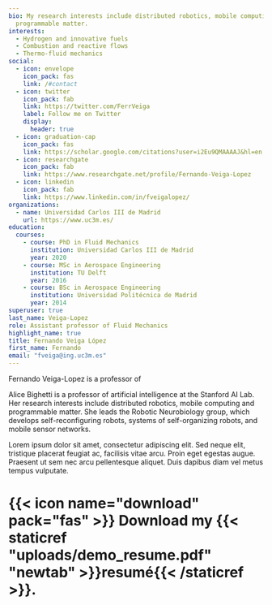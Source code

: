 ```yaml
---
bio: My research interests include distributed robotics, mobile computing and
  programmable matter.
interests:
  - Hydrogen and innovative fuels
  - Combustion and reactive flows
  - Thermo-fluid mechanics
social:
  - icon: envelope
    icon_pack: fas
    link: /#contact
  - icon: twitter
    icon_pack: fab
    link: https://twitter.com/FerrVeiga
    label: Follow me on Twitter
    display:
      header: true
  - icon: graduation-cap
    icon_pack: fas
    link: https://scholar.google.com/citations?user=i2Eu9QMAAAAJ&hl=en
  - icon: researchgate
    icon_pack: fab
    link: https://www.researchgate.net/profile/Fernando-Veiga-Lopez
  - icon: linkedin
    icon_pack: fab
    link: https://www.linkedin.com/in/fveigalopez/
organizations:
  - name: Universidad Carlos III de Madrid
    url: https://www.uc3m.es/
education:
  courses:
    - course: PhD in Fluid Mechanics
      institution: Universidad Carlos III de Madrid
      year: 2020
    - course: MSc in Aerospace Engineering
      institution: TU Delft
      year: 2016
    - course: BSc in Aerospace Engineering
      institution: Universidad Politécnica de Madrid
      year: 2014
superuser: true
last_name: Veiga-Lopez
role: Assistant professor of Fluid Mechanics
highlight_name: true
title: Fernando Veiga López
first_name: Fernando
email: "fveiga@ing.uc3m.es"
---
```


Fernando Veiga-Lopez is a professor of 

Alice Bighetti is a professor of artificial intelligence at the Stanford AI Lab. Her research interests include distributed robotics, mobile computing and programmable matter. She leads the Robotic Neurobiology group, which develops self-reconfiguring robots, systems of self-organizing robots, and mobile sensor networks.

Lorem ipsum dolor sit amet, consectetur adipiscing elit. Sed neque elit, tristique placerat feugiat ac, facilisis vitae arcu. Proin eget egestas augue. Praesent ut sem nec arcu pellentesque aliquet. Duis dapibus diam vel metus tempus vulputate.

# {{< icon name="download" pack="fas" >}} Download my {{< staticref "uploads/demo_resume.pdf" "newtab" >}}resumé{{< /staticref >}}.
